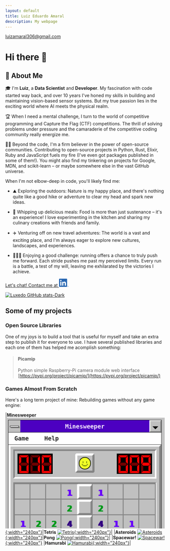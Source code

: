 ```yaml
---
layout: default
title: Luiz Eduardo Amaral
description: My webpage
---
```

[luizamaral306@gmail.com](luizamaral306@gmail.com)

# Hi there 👋

## 🚀 About Me

🎓 I'm **Luiz**, a **Data Scientist** and **Developer**. My fascination with code started way back, and over 10 years I've honed my skills in building and maintaining vision-based sensor systems. But my true passion lies in the exciting world where AI meets the physical realm.

🏆 When I need a mental challenge, I turn to the world of competitive programming and Capture the Flag (CTF) competitions. The thrill of solving problems under pressure and the camaraderie of the competitive coding community really energize me.

👨‍💻 Beyond the code, I'm a firm believer in the power of open-source communities. Contributing to open-source projects in Python, Rust, Elixir, Ruby and JavaScript fuels my fire (I've even got packages published in some of them!). You might also find my tinkering on projects for Google, MDN, and scikit-learn – or maybe somewhere else in the vast GitHub universe.

When I'm not elbow-deep in code, you'll likely find me:

* ⛰️ Exploring the outdoors: Nature is my happy place, and there's nothing quite like a good hike or adventure to clear my head and spark new ideas.

* 🍔 Whipping up delicious meals: Food is more than just sustenance – it's an experience! I love experimenting in the kitchen and sharing my culinary creations with friends and family.

* ✈️ Venturing off on new travel adventures: The world is a vast and exciting place, and I'm always eager to explore new cultures, landscapes, and experiences.

* 🏃🏻‍♂️ Enjoying a good challenge: running offers a chance to truly push me forward. Each stride pushes me past my perceived limits. Every run is a battle, a test of my will, leaving me exhilarated by the victories I achieve.

<a href="https://www.linkedin.com/in/luiz-nishino-amaral/" target="blank">Let's chat! Contact me at <img style="display:inline;" src="assets/img/LI-In-Bug.png"  width="30"/></a>


[![Luxedo GitHub stats-Dark](https://github-readme-stats.vercel.app/api?username=luxedo&show_icons=true&theme=shadow_green#gh-dark-mode-only)](https://github.com/anuraghazra/github-readme-stats#gh-dark-mode-only)


## Some of my projects
### Open Source Libraries
One of my joys is to build a tool that is useful for myself and take an extra step to publish it for everyone to use.
I have several published libraries and each one of them has helped me acomplish something:
> #### Picamip
> Python simple Raspberry-Pi camera module web interface
> [https://pypi.org/project/picamip/](https://pypi.org/project/picamip/)

### Games Almost From Scratch
Here's a long term project of mine: Rebuilding games without any game engine:

|**Minesweeper** [![Minesweeper](https://github.com/luxedo/minesweeper-almost-from-scratch/blob/master/public/assets/images/opengraph.png?raw=true){:width="240px"}](https://luxedo.github.io/minesweeper-almost-from-scratch/)|**Tetris** [![Tetris](https://github.com/luxedo/tetris-almost-from-scratch/blob/master/public/assets/images/opengraph.png?raw=true){:width="240px"}](https://tetris-almost-from-scratch.firebaseapp.com/)|
|**Asteroids** [![Asteroids](https://github.com/luxedo/asteroids-almost-from-scratch/blob/master/docs/assets/opengraph.png?raw=true){:width="240px"}](https://asteroids-almost-from-scratch.herokuapp.com/)|**Pong** [![Pong](https://github.com/luxedo/pong-almost-from-scratch/blob/master/assets/opengraph.png?raw=true){:width="240px"}](https://luxedo.github.io/pong-almost-from-scratch/)|
|**Spacewar!** [![Spacewar!](https://github.com/luxedo/spacewar-almost-from-scratch/blob/master/assets/opengraph.png?raw=true){:width="240px"}](https://luxedo.github.io/spacewar-almost-from-scratch/) |**Hamurabi** [![Hamurabi](https://github.com/luxedo/hamurabi-almost-from-scratch/blob/master/assets/opengraph.png?raw=true){:width="240px"}](https://luxedo.github.io/hamurabi-almost-from-scratch/)|


